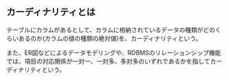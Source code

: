 ## カーディナリティとは
テーブルにカラムがあるとして、カラムに格納されているデータの種類がどのくらいあるのか(カラムの値の種類の絶対値)を、カーディナリティという。

また、ER図などによるデータモデリングや、RDBMSのリレーションシップ機能では、項目の対応関係が一対一、一対多、多対多のいずれであるかを指してカーディナリティという。
